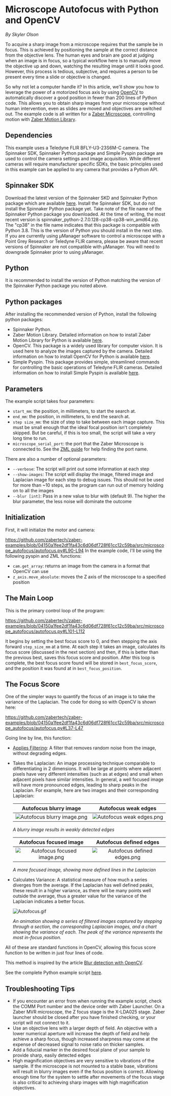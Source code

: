 # Microscope Autofocus with Python and OpenCV

*By Skyler Olson*

To acquire a sharp image from a microscope requires that the sample be in focus. This is achieved by positioning the sample at the correct distance from the objective lens. The human eyes and brain are good at judging when an image is in focus, so a typical workflow here is to manually move the objective up and down, watching the resulting image until it looks good. However, this process is tedious, subjective, and requires a person to be present every time a slide or objective is changed.

So why not let a computer handle it? In this article, we'll show you how to leverage the power of a motorized focus axis by using [OpenCV](https://opencv.org/) to automatically discover a good position in fewer than 200 lines of Python code. This allows you to obtain sharp images from your microscope without human intervention, even as slides are moved and objectives are switched out. The example code is all written for a [Zaber Microscope](https://www.zaber.com/products/families/MVR), controlling motion with [Zaber Motion Library](https://software.zaber.com/motion-library/api/py).

## Dependencies

This example uses a Teledyne FLIR BFLY-U3-23S6M-C camera. The Spinnaker SDK, Spinnaker Python package and Simple Pyspin package are used to control the camera settings and image acquisition. While different cameras will require manufacturer specific SDKs, the basic principles used in this example can be applied to any camera that provides a Python API.

## Spinnaker SDK

Download the latest version of the Spinnaker SKD and Spinnaker Python package which are available [here](https://flir.app.boxcn.net/v/SpinnakerSDK/folder/68522911814). Install the Spinnaker SDK, but do not install the Spinnaker Python package yet. Take note of the file name of the Spinnaker Python package you downloaded. At the time of writing, the most recent version is spinnaker_python-2.7.0.128-cp38-cp38-win_amd64.zip. The "cp38" in the file name indicates that this package is compatible with Python 3.8. This is the version of Python you should install in the next step. If you are currently using µManager software to control a microscope with a Point Grey Research or Teledyne FLIR camera, please be aware that recent versions of Spinnaker are not compatible with µManager. You will need to downgrade Spinnaker prior to using µManager.

## Python

It is recommended to install the version of Python matching the version of the Spinnaker Python package you noted above.

## Python packages

After installing the recommended version of Python, install the following python packages:

- Spinnaker Python.
- Zaber Motion Library. Detailed information on how to install Zaber Motion Library for Python is available [here](https://software.zaber.com/motion-library/docs/tutorials/install/py).
- OpenCV. This package is a widely used library for computer vision. It is used here to analyze the images captured by the camera. Detailed information on how to install OpenCV for Python is available [here](https://pypi.org/project/opencv-python/).
- Simple Pyspin. This package provides simple, streamlined commands for controlling the basic operations of Teledyne FLIR cameras. Detailed information on how to install Simple Pyspin is available [here](https://github.com/klecknerlab/simple_pyspin/).

## Parameters

The example script takes four parameters:

- `start_mm`: the position, in millimeters, to start the search at.
- `end_mm`: the position, in millimeters, to end the search at.
- `step size_mm`: the size of step to take between each image capture. This must be small enough that the ideal focal position isn't completely skipped. But be careful, if this is too small, the script will take a very long time to run.
- `microscope_serial_port`: the port that the Zaber Microscope is connected to. See the [ZML guide](https://software.zaber.com/motion-library/docs/guides/find_right_port) for help finding the port name.

There are also a number of optional parameters:

- `--verbose`: The script will print out some information at each step
- `--show-images`: The script will display the image, filtered image and Laplacian image for each step to debug issues. This should not be used for more than ~10 steps, as the program can run out of memory holding on to all the images
- `--blur [int]`: Pass in a new value to blur with (default 9). The higher the blur parameter, the less noise will dominate the outcome

## Initialization

First, it will initialize the motor and camera:

<https://github.com/zabertech/zaber-examples/blob/04150a1fee2df1fa43c6d06df728f61cc12c59ba/src/microscope_autofocus/autofocus.py#L90-L94>
In the example code, I'll be using the following pyspin and ZML functions:

- `cam.get_array`: returns an image from the camera in a format that OpenCV can use
- `z_axis.move_absolute`: moves the Z axis of the microscope to a specified position

## The Main Loop

This is the primary control loop of the program:

<https://github.com/zabertech/zaber-examples/blob/04150a1fee2df1fa43c6d06df728f61cc12c59ba/src/microscope_autofocus/autofocus.py#L101-L112>

It begins by setting the best focus score to 0, and then stepping the axis forward `step_size_mm` at a time. At each step it takes an image, calculates its focus score (discussed in the next section) and then, if this is better than the previous best, saves this focus score and position. After this loop is complete, the best focus score found will be stored in `best_focus_score`, and the position it was found at in `best_focus_position`.

## The Focus Score

One of the simpler ways to quantify the focus of an image is to take the variance of the Laplacian. The code for doing so with OpenCV is shown here:

<https://github.com/zabertech/zaber-examples/blob/04150a1fee2df1fa43c6d06df728f61cc12c59ba/src/microscope_autofocus/autofocus.py#L37-L47>

Going line by line, this function:

- [Applies Filtering](https://docs.opencv.org/4.x/d4/d13/tutorial_py_filtering.html): A filter that removes random noise from the image, without degrading edges.
- Takes the Laplacian: An image processing technique comparable to differentiating in 2 dimensions. It will be large at points where adjacent pixels have very different intensities (such as at edges) and small when adjacent pixels have similar intensities. In general, a well focused image will have more pronounced edges, leading to sharp peaks in the Laplacian. For example, here are two images and their corresponding Laplacian:

    | Autofocus blurry image | Autofocus weak edges |
    | :---: | :---: |
    | ![Autofocus blurry image.png](img/250px-Autofocus_blurry_image.png) | ![Autofocus weak edges.png](img/250px-Autofocus_weak_edges.png) |

    *A blurry image results in weakly detected edges*

    | Autofocus focused image | Autofocus defined edges |
    | :---: | :---: |
    | ![Autofocus focused image.png](img/250px-Autofocus_focused_image.png) | ![Autofocus defined edges.png](img/250px-Autofocus_defined_edges.png) |

    *A more focused image, showing more defined lines in the Laplacian*

- Calculates Variance: A statistical measure of how much a series diverges from the average. If the Laplacian has well defined peaks, these result in a higher variance, as there will be many points well outside the average, thus a greater value for the variance of the Laplacian indicates a better focus.

    ![Autofocus.gif](img/Autofocus.gif)

    *An animation showing a series of filtered images captured by stepping through a section, the corresponding Laplacian images, and a chart showing the variance of each. The peak of the variance represents the most in-focus position.*

All of these are standard functions in OpenCV, allowing this focus score function to be written in just four lines of code.

This method is inspired by the article [Blur detection with OpenCV](https://pyimagesearch.com/2015/09/07/blur-detection-with-opencv/).

See the complete Python example script [here](autofocus.py).

## Troubleshooting Tips

- If you encounter an error from when running the example script, check the COMM Port number and the device order with Zaber Launcher. On a Zaber MVR microscope, the Z focus stage is the X-LDA025 stage. Zaber launcher should be closed after you have finished checking, or your script will not connect to it.
- Use an objective lens with a larger depth of field. An objective with a lower numerical aperture will increase the depth of field and help achieve a sharp focus, though increased sharpness may come at the expense of decreased signal to noise ratio on thicker samples.
- Add a fiducial marker in the desired focal plane of your sample to provide sharp, easily detected edges
- High magnification objectives are very sensitive to vibrations of the sample. If the microscope is not mounted to a stable base, vibrations will result in blurry images even if the focus position is correct. Allowing enough time for the system to settle after movements of the focus stage is also critical to achieving sharp images with high magnification objectives.
